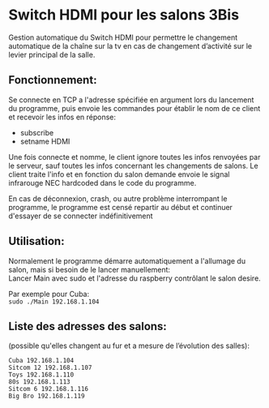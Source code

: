 # Switch HDMI pour les salons 3Bis

Gestion automatique du Switch HDMI pour permettre le changement automatique de la chaîne sur la tv en cas de changement d’activité sur le levier principal de la salle.

## Fonctionnement:

Se connecte en TCP a l'adresse spécifiée en argument lors du lancement du programme, puis envoie les commandes pour établir le nom de ce client et recevoir les infos en réponse:

- subscribe
- setname HDMI

Une fois connecte et nomme, le client ignore toutes les infos renvoyées par le serveur, sauf toutes les infos concernant les changements de salons. Le client traite l'info et en fonction du salon demande envoie le signal infrarouge NEC hardcoded dans le code du programme.

En cas de déconnexion, crash, ou autre problème interrompant le programme, le programme est censé repartir au début et continuer d'essayer de se connecter indéfinitivement 

## Utilisation: 

Normalement le programme démarre automatiquement a l'allumage du salon, mais si besoin de le lancer manuellement: \
Lancer Main avec sudo et l'adresse du raspberry contrôlant le salon desire.

Par exemple pour Cuba: \
`sudo ./Main 192.168.1.104`

## Liste des adresses des salons:

(possible qu'elles changent au fur et a mesure de l’évolution des salles):

`Cuba 192.168.1.104` \
`Sitcom 12 192.168.1.107` \
`Toys 192.168.1.110` \
`80s 192.168.1.113` \
`Sitcom 6 192.168.1.116` \
`Big Bro 192.168.1.119` 
